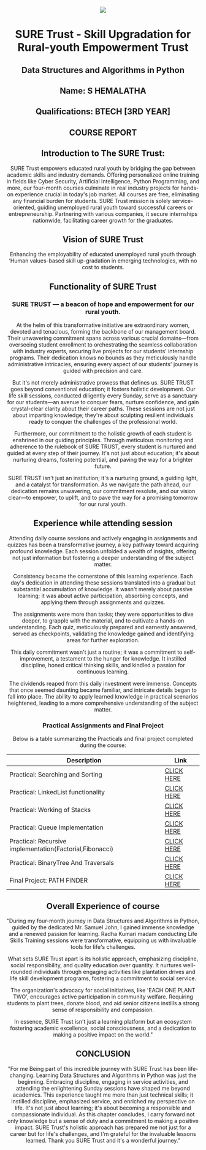 <!-- PROJECT LOGO -->
<br />

<div align="center">
   <img src='https://user-images.githubusercontent.com/73131499/166115643-d3187f47-d38f-41b2-ae42-5ecbbc60de14.png' />


<h1 align="center">SURE Trust - Skill Upgradation for Rural-youth Empowerment Trust</h1>
  <h2>Data Structures and Algorithms in Python</h2>
</div>

<div align="center">


## Name: S HEMALATHA

## Qualifications: BTECH [3RD YEAR]

## COURSE REPORT

## Introduction to The SURE Trust:

SURE Trust empowers educated rural youth by bridging the gap between academic skills and industry demands. Offering personalized online training in fields like Cyber Security, Artificial Intelligence, Python Programming, and more, our four-month courses culminate in real industry projects for hands-on experience crucial in today's job market. All courses are free, eliminating any financial burden for students. SURE Trust mission is solely service-oriented, guiding unemployed rural youth toward successful careers or entrepreneurship. Partnering with various companies, it secure internships nationwide, facilitating career growth for the graduates.

## Vision of SURE Trust

Enhancing the employability of educated unemployed rural youth through ‘Human values-based skill up-gradation in emerging technologies, with no cost to students.

## Functionality of SURE Trust
### SURE TRUST — a beacon of hope and empowerment for our rural youth.

At the helm of this transformative initiative are extraordinary women, devoted and tenacious, forming the backbone of our management board. Their unwavering commitment spans across various crucial domains—from overseeing student enrollment to orchestrating the seamless collaboration with industry experts, securing live projects for our students' internship programs. Their dedication knows no bounds as they meticulously handle administrative intricacies, ensuring every aspect of our students' journey is guided with precision and care.

But it's not merely administrative prowess that defines us. SURE TRUST goes beyond conventional education; it fosters holistic development. Our life skill sessions, conducted diligently every Sunday, serve as a sanctuary for our students—an avenue to conquer fears, nurture confidence, and gain crystal-clear clarity about their career paths. These sessions are not just about imparting knowledge; they're about sculpting resilient individuals ready to conquer the challenges of the professional world.

Furthermore, our commitment to the holistic growth of each student is enshrined in our guiding principles. Through meticulous monitoring and adherence to the rulebook of SURE TRUST, every student is nurtured and guided at every step of their journey. It's not just about education; it's about nurturing dreams, fostering potential, and paving the way for a brighter future.

SURE TRUST isn't just an institution; it's a nurturing ground, a guiding light, and a catalyst for transformation. As we navigate the path ahead, our dedication remains unwavering, our commitment resolute, and our vision clear—to empower, to uplift, and to pave the way for a promising tomorrow for our rural youth.

## Experience while attending session

Attending daily course sessions and actively engaging in assignments and quizzes has been a transformative journey, a key pathway toward acquiring profound knowledge. Each session unfolded a wealth of insights, offering not just information but fostering a deeper understanding of the subject matter.

Consistency became the cornerstone of this learning experience. Each day's dedication in attending these sessions translated into a gradual but substantial accumulation of knowledge. It wasn't merely about passive learning; it was about active participation, absorbing concepts, and applying them through assignments and quizzes.

The assignments were more than tasks; they were opportunities to dive deeper, to grapple with the material, and to cultivate a hands-on understanding. Each quiz, meticulously prepared and earnestly answered, served as checkpoints, validating the knowledge gained and identifying areas for further exploration.

This daily commitment wasn't just a routine; it was a commitment to self-improvement, a testament to the hunger for knowledge. It instilled discipline, honed critical thinking skills, and kindled a passion for continuous learning.

The dividends reaped from this daily investment were immense. Concepts that once seemed daunting became familiar, and intricate details began to fall into place. The ability to apply learned knowledge in practical scenarios heightened, leading to a more comprehensive understanding of the subject matter.

### Practical Assignments and Final Project

Below is a table summarizing the Practicals and final project completed during the course:

| Description                               | Link                                    |
|-------------------------------------------|-----------------------------------------|
| Practical: Searching and Sorting    	            | [CLICK HERE](https://github.com/hemalatha331/Assignment_5) |
| Practical: LinkedList functionality	            | [CLICK HERE](https://github.com/hemalatha331/Practical/blob/main/linkedlist.py)|
| Practical: Working of Stacks                  | [CLICK HERE](https://github.com/hemalatha331/Practical/blob/main/stack.py) |
| Practical: Queue Implementation      | [CLICK HERE](https://github.com/hemalatha331/Assignment-3) |
| Practical: Recursive implementation(Factorial,Fibonacci)	            | [CLICK HERE](https://github.com/hemalatha331/Assignment_4) |
| Practical: BinaryTree And Traversals			    | [CLICK HERE](https://github.com/hemalatha331/ASSIGNMENT_6) |
| Final Project: PATH FINDER		    | [CLICK HERE](https://github.com/hemalatha331/PATH-FINDER) |


## Overall Experience of course

"During my four-month journey in Data Structures and Algorithms in Python, guided by the dedicated Mr. Samuel John, I gained immense knowledge and a renewed passion for learning. Radha Kumari madam conducting Life Skills Training sessions were transformative, equipping us with invaluable tools for life's challenges.

What sets SURE Trust apart is its holistic approach, emphasizing discipline, social responsibility, and quality education over quantity. It nurtures well-rounded individuals through engaging activities like plantation drives and life skill development programs, fostering a commitment to social service.

The organization's advocacy for social initiatives, like 'EACH ONE PLANT TWO', encourages active participation in community welfare. Requiring students to plant trees, donate blood, and aid senior citizens instills a strong sense of responsibility and compassion.

In essence, SURE Trust isn't just a learning platform but an ecosystem fostering academic excellence, social consciousness, and a dedication to making a positive impact on the world."

## CONCLUSION

"For me Being part of this incredible journey with SURE Trust has been life-changing. Learning Data Structures and Algorithms in Python was just the beginning. Embracing discipline, engaging in service activities, and attending the enlightening Sunday sessions have shaped me beyond academics. This experience taught me more than just technical skills; it instilled discipline, emphasized service, and enriched my perspective on life. It's not just about learning; it's about becoming a responsible and compassionate individual. As this chapter concludes, I carry forward not only knowledge but a sense of duty and a commitment to making a positive impact. SURE Trust's holistic approach has prepared me not just for a career but for life's challenges, and I'm grateful for the invaluable lessons learned.
Thank you SURE Trust and it's a wonderful journey."
